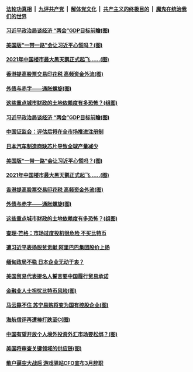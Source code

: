 

####  [法轮功真相](../../../../basic/blob/master/README.md?t=02270931) &nbsp;|&nbsp; [九评共产党](../../../../9ping.md/blob/master/README.md?t=02270931) &nbsp;|&nbsp; [解体党文化](../../../../jtdwh.md/blob/master/README.md?t=02270931)  &nbsp;|&nbsp; [共产主义的终极目的](../../../../gczydzjmd.md/blob/master/README.md?t=02270931) &nbsp;|&nbsp; [魔鬼在统治我们的世界](../../../../mgztzwmdsj.md/blob/master/README.md?t=02270931) 

#### [习近平政治局谈经济 “两会”GDP目标前瞻(图)](../pages/p5/963857.md?t=02270931) 

#### [美国版“一带一路”会让习近平心慌吗？(图)](../pages/p5/963829.md?t=02270931) 

#### [2021年中国楼市最大黑天鹅正式起飞……(图)](../pages/p5/963784.md?t=02270931) 

#### [香港提高股票交易印花税 高频资金外流(图)](../pages/p5/963767.md?t=02270931) 

#### [外债与赤字——通胀螺旋(图)](../pages/p5/963781.md?t=02270931) 

#### [这些重点城市财政的土地依赖度有多恐怖？(组图)](../pages/p5/963777.md?t=02270931) 

#### [习近平政治局谈经济 “两会”GDP目标前瞻(图)](../pages/p5/963857.md?t=02270931) 

#### [中国证监会：评估后将在全市场推进注册制](../pages/p5/963868.md?t=02270931) 

#### [日本汽车制造商缺芯片导致全球产量减少](../pages/p5/963866.md?t=02270931) 

#### [美国版“一带一路”会让习近平心慌吗？(图)](../pages/p5/963829.md?t=02270931) 

#### [2021年中国楼市最大黑天鹅正式起飞……(图)](../pages/p5/963784.md?t=02270931) 

#### [香港提高股票交易印花税 高频资金外流(图)](../pages/p5/963767.md?t=02270931) 

#### [外债与赤字——通胀螺旋(图)](../pages/p5/963781.md?t=02270931) 

#### [这些重点城市财政的土地依赖度有多恐怖？(组图)](../pages/p5/963777.md?t=02270931) 

#### [查理·芒格：市场过度投机很危险 不买比特币](../pages/p5/963759.md?t=02270931) 

#### [遭习近平表扬脱贫贡献 阿里巴巴集团股价上扬](../pages/p5/963742.md?t=02270931) 

#### [缅甸政局不稳 日本企业无动于衷？](../pages/p5/963740.md?t=02270931) 


#### [美国贸易代表提名人誓言要中国履行贸易承诺](../pages/p5/963729.md?t=02270931) 

#### [金融业人士担忧比特币风险(图)](../pages/p5/963649.md?t=02270931) 

#### [马云靠不住 苏宁易购将变为国有控股企业(图)](../pages/p5/963727.md?t=02270931) 

#### [海航信评再遭棒打跌至C(图)](../pages/p5/963653.md?t=02270931) 

#### [中国有望开放个人境外投资外汇市场要松绑？(图)](../pages/p5/963650.md?t=02270931) 

#### [美国将审查关键领域的供应链(图)](../pages/p5/963646.md?t=02270931) 


#### [散户逼空大战后 游戏驿站CFO宣布3月辞职](../pages/p5/963620.md?t=02270931) 

